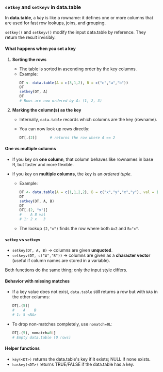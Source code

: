 ### `setkey` and `setkeyv` in **data.table**

In **data.table**, a *key* is like a rowname: it defines one or more columns that are used for fast row lookups, joins, and grouping.

`setkey()` and `setkeyv()` modify the input data.table by reference. They return the result invisibly.

#### What happens when you set a key

1. **Sorting the rows**
   * The table is sorted in ascending order by the key columns.
   * Example:
     ```r
     DT <- data.table(A = c(3,1,2), B = c("c","a","b"))
     DT
     setkey(DT, A)
     DT
     # Rows are now ordered by A: (1, 2, 3)
     ```

1. **Marking the column(s) as the key**
   * Internally, `data.table` records which columns are the key (rowname).
   * You can now look up rows directly:

     ```r
     DT[.(2)]      # returns the row where A == 2
     ```

#### One vs multiple columns

* If you key on **one column**, that column behaves like rownames in base R, but faster and more flexible.
* If you key on **multiple columns**, the key is an *ordered tuple*.

  * Example:
    ```r
    DT <- data.table(A = c(1,1,2,2), B = c("x","y","x","y"), val = 1:4)
    DT
    setkey(DT, A, B)
    DT
    DT[.(2, "x")]
    #    A B val
    # 1: 2 x   3
    ```
  * The lookup `(2,"x")` finds the row where both `A=2` and `B="x"`.

#### `setkey` vs `setkeyv`

* `setkey(DT, A, B)` → columns are given **unquoted**.
* `setkeyv(DT, c("A","B"))` → columns are given as a **character vector** (useful if column names are stored in a variable).

Both functions do the same thing; only the input style differs.

#### Behavior with missing matches

* If a key value does not exist, `data.table` still returns a row but with `NA`s in the other columns:

  ```r
  DT[.(5)]
  #    A    B
  # 1: 5 <NA>
  ```
* To drop non-matches completely, use `nomatch=0L`:

  ```r
  DT[.(5), nomatch=0L]
  # Empty data.table (0 rows)
  ```

#### Helper functions

- `key(<DT>)` returns the data.table's key if it exists; NULL if none exists.
- `haskey(<DT>)` returns TRUE/FALSE if the data.table has a key.